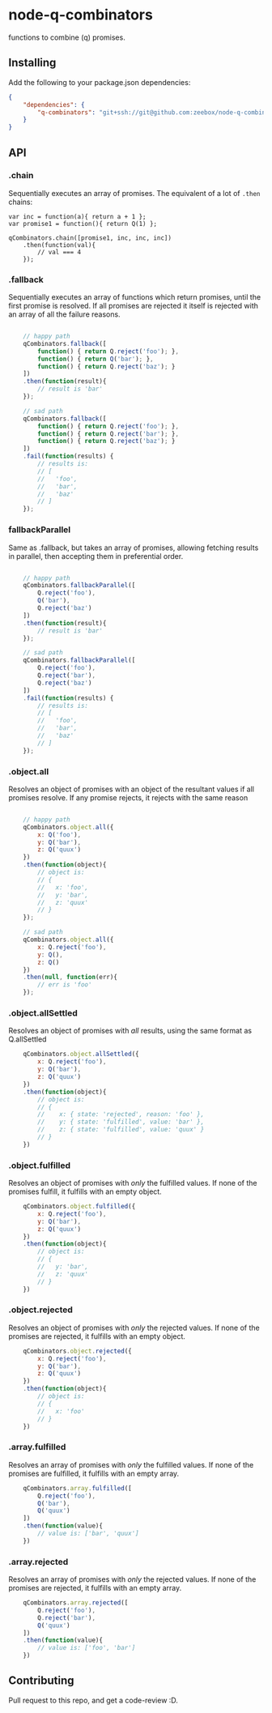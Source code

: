# node-q-combinators

functions to combine (q) promises.


## Installing

Add the following to your package.json dependencies:

```json
{
	"dependencies": {
		"q-combinators": "git+ssh://git@github.com:zeebox/node-q-combinators.git#v0.0.1"
	}
}
```

## API

### .chain

Sequentially executes an array of promises.  The equivalent of a lot of `.then` chains:

```
var inc = function(a){ return a + 1 };
var promise1 = function(){ return Q(1) };

qCombinators.chain([promise1, inc, inc, inc])
	.then(function(val){
		// val === 4
	});
```

### .fallback

Sequentially executes an array of functions which return promises, until the first promise is resolved. If all promises are rejected it itself is rejected with an array of all the failure reasons.

```javascript

	// happy path
	qCombinators.fallback([
		function() { return Q.reject('foo'); },
		function() { return Q('bar'); },
		function() { return Q.reject('baz'); }
	])
	.then(function(result){
		// result is 'bar'
	});

	// sad path
	qCombinators.fallback([
		function() { return Q.reject('foo'); },
		function() { return Q.reject('bar'); },
		function() { return Q.reject('baz'); }
	])
	.fail(function(results) {
		// results is:
		// [
		//   'foo',
		//   'bar',
		//   'baz'
		// ]
	});
```

### fallbackParallel

Same as .fallback, but takes an array of promises, allowing fetching results in parallel, then accepting them in preferential order.

```javascript

	// happy path
	qCombinators.fallbackParallel([
		Q.reject('foo'),
		Q('bar'),
		Q.reject('baz')
	])
	.then(function(result){
		// result is 'bar'
	});

	// sad path
	qCombinators.fallbackParallel([
		Q.reject('foo'),
		Q.reject('bar'),
		Q.reject('baz')
	])
	.fail(function(results) {
		// results is:
		// [
		//   'foo',
		//   'bar',
		//   'baz'
		// ]
	});
```


### .object.all

Resolves an object of promises with an object of the resultant values if all promises resolve.  If any promise rejects, it rejects with the same reason

```javascript

	// happy path
	qCombinators.object.all({
		x: Q('foo'),
		y: Q('bar'),
		z: Q('quux')
	})
	.then(function(object){
		// object is:
		// {
		//   x: 'foo',
		//   y: 'bar',
		//   z: 'quux'
		// }
	});

	// sad path
	qCombinators.object.all({
		x: Q.reject('foo'),
		y: Q(),
		z: Q()
	})
	.then(null, function(err){
		// err is 'foo'
	});

```


### .object.allSettled

Resolves an object of promises with *all* results, using the same format as Q.allSettled

```javascript
	qCombinators.object.allSettled({
		x: Q.reject('foo'),
		y: Q('bar'),
		z: Q('quux')
	})
	.then(function(object){
		// object is:
		// {
		//	  x: { state: 'rejected', reason: 'foo' },
		//	  y: { state: 'fulfilled', value: 'bar' },
		//	  z: { state: 'fulfilled', value: 'quux' }
		// }
	})
```

### .object.fulfilled

Resolves an object of promises with *only* the fulfilled values.  If none of the promises fulfill, it fulfills with an empty object.

```javascript
	qCombinators.object.fulfilled({
		x: Q.reject('foo'),
		y: Q('bar'),
		z: Q('quux')
	})
	.then(function(object){
		// object is:
		// {
		//   y: 'bar',
		//   z: 'quux'
		// }
	})
```

### .object.rejected

Resolves an object of promises with *only* the rejected values.  If none of the promises are rejected, it fulfills with an empty object.

```javascript
	qCombinators.object.rejected({
		x: Q.reject('foo'),
		y: Q('bar'),
		z: Q('quux')
	})
	.then(function(object){
		// object is:
		// {
		//   x: 'foo'
		// }
	})
```


### .array.fulfilled

Resolves an array of promises with *only* the fulfilled values.  If none of the promises are fulfilled, it fulfills with an empty array.

```javascript
    qCombinators.array.fulfilled([
        Q.reject('foo'),
        Q('bar'),
        Q('quux')
    ])
    .then(function(value){
        // value is: ['bar', 'quux']
    })
```


### .array.rejected

Resolves an array of promises with *only* the rejected values.  If none of the promises are rejected, it fulfills with an empty array.

```javascript
    qCombinators.array.rejected([
        Q.reject('foo'),
        Q.reject('bar'),
        Q('quux')
    ])
    .then(function(value){
        // value is: ['foo', 'bar']
    })

```


## Contributing

Pull request to this repo, and get a code-review :D.

